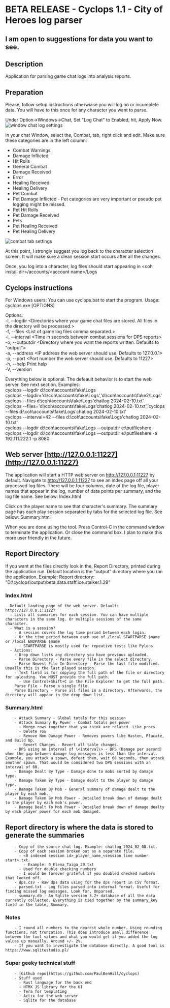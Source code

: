 # BETA RELEASE - Cyclops 1.1 - City of Heroes log parser
## I am open to suggestions for data you want to see. 


## Description
Application for parsing game chat logs into analysis reports.

## Preparation
Please, follow setup instructions otherwiase you will log no or incomplete data. You will have to this once for any character you want to parse.

Under Option->Windows->Chat, Set "Log Chat" to Enabled, hit, Apply Now.
![window chat log settings](chat_log_settings.png)

In your chat Window, select the, Combat, tab, right click and edit.
Make sure these categories are in the left column:
- Combat Warnings
- Damage Inflicted
- Hit Rolls
- General Combat
- Damage Received
- Error
- Healing Received
- Healing Delivery
- Pet Combat
- Pet Damage Inflicted - Pet categories are very important or pseudo pet logging might be missed.
- Pet Hit Rolls
- Pet Damage Received
- Pets
- Pet Healing Received
- Pet Healing Delivery

![combat tab settings](combat_chat_settings.png)

At this point, I strongly suggest you log back to the character selection screen. It will make sure a clean session start occurs after all the changes.

Once, you log into a character, log files should start appearing in \<coh install dir\>/accounts/\<account name\>/Logs

## Cyclops instructions

For Windows users: You can use cyclops.bat to start the program.
Usage: cyclops.exe [OPTIONS]

  Options:  
  -l, --logdir \<Directories where your game chat files are stored. All files in the directory will be processed.\>  
  -f, --files \<List of game log files comma separated.\>  
  -i, --interval \<Time in seconds between combat sessions for DPS reports\>  
  -o, --outputdir \<Directory where you want the reports written. Defaults to "output"\>  
  -a, --address \<IP address the web server should use. Defaults to 127.0.0.1\>  
  -p, --port \<Port number the web server should use. Defaults to 11227\>  
  -h, --help Print help  
  -V, --version   

  Everything below is optional. The defeault behavior is to start the web server. See next section.
    Examples:  
      cyclops --logdir d:\coh\accounts\fake\Logs  
      cyclops --logdir='d:\coh\accounts\fake\Logs','d:\coh\accounts\fake2\Logs'
      cyclops --files d:\coh\accounts\fake\Logs\'chatlog 2024-02-10.txt'  
      cyclops --files='d:\coh\accounts\fake\Logs\'chatlog 2024-02-10.txt','cyclops --files d:\coh\accounts\fake\Logs\'chatlog 2024-02-10.txt'  
      cyclops --interval=42 --files d:\coh\accounts\fake\Logs\'chatlog 2024-02-10.txt'  
      cyclops --logdir d:\coh\accounts\fake\Logs --outputdir e:\putfileshere  
      cyclops --logdir d:\coh\accounts\fake\Logs --outputdir e:\putfileshere -a 192.111.222.1 -p 8080


## Web server [http://127.0.0.1:11227](http://127.0.0.1:11227)

  The application will start a HTTP web server on http://127.0.0.1:11227 by default. Navigate to http://127.0.0.1:11227 to see an index page off all your processed log files. There will be four columns, date of the log file, player names that appear in the log, number of data points per summary, and the log file name. See below: Index.html

  Click on the player name to see that character's summary. The summary page has each play session separated by tabs for the selected log file. See below: Summary.html

  When you are done using the tool. Press Control-C in the command window to terminate the application. Or close the command box. I plan to make this more user friendly in the future.

## Report Directory

  If you want at the files directly look in the, Report Directory, printed during the application run. Default location is the "output" directory where you ran the application. Example: Report directory: "D:\\cyclops\\output\\beta.data.staff.ice.stalker.1.29"  

    
### Index.html
      Default landing page of the web server. Default: http://127.0.0.1:11227
      - Lists all summaries for each session. You can have multiple characters in the same log. Or multiple sessions of the same character.  
      - What is a session?
        - A session covers the log time period between each login.
        - Or the time period between each use of /local STARTPARSE $name or /local ENDPARSE $name
          - STARTPARSE is mostly used for repeative tests like Pylons.
      - Actions:
        - Drop down lists any directory you have previous uploaded.
        - Parse Directory - Parse every file in the select directory.
        - Parse Newest File In Directory - Parse the last file modified. Usually this is the last played session.
        - Text field is for copying the full path of the file or directory for uploading. You MUST provide the full path.
          - Use Control+Shift+C in the File Explorer to get the full path.
        Parse File - Parse a single file.
        Parse Directory - Parse all files in a directory. Afterwards, the directory will appear in the drop down list.
        
### Summary.html  
        - Attack Summary - Global totals for this session
        - Attack Summary By Power - Combat totals per power
          - Merge rows together that you think are related. Like procs.
          - Delete row
          - Remove Non Damage Power - Removes powers like Hasten, Placate, and Build Up.
          - Revert Changes - Revert all table changes.
        - DPS using an interval of \<interval\> - DPS (Damage per second) when the gap between damage log messages is less than the interval. Example, you attack a spawn, defeat them, wait 60 seconds, then attack another spawn. That would be considered two DPS sessions with an interval of 60.
        - Damage Dealt By Type - Damage done to mobs sorted by damage type.
        - Damage Taken By Type - Damage dealt to the player by damage type.
        - Damage Taken By Mob - General summary of damage dealt to the player by each mob.
        - Damage Taken By Mob Power - Detailed break down of damage dealt to the player by each mob's power.
        - Damage Dealt To Mob Power - Detailed break down of damage dealty by each player power for each mob damaged.

## Report directory is where the data is stored to generate the summaries
        - Copy of the source chat log. Example: chatlog_2024_02_08.txt.
        - Copy of each session broken out as a separate file.
          - <0 indexed session id>_player_name_<session line number start>.txt.
            - Example: 0_Elena_Taiga_20.txt
          - Used for double checking numbers
          - I would be forever grateful if you doubled checked numbers that looked off.
        - dps.csv - Raw dps data using for the dps report in CSV format.  
        - parsed.txt - Log files parsed into internal format. Useful for finding missed log messages. Look for, Unparsed.
        - summary.db - An Sqlite version 3.2+ database of all the data currently collected. Everything is tied together by the summary_key field in the table, Summary.


### Notes
        - I round all numbers to the nearest whole number. Using rounding functions, not truncation. This does introduce small difference between the tool values and what you would get if you added the log values up manually. Around +/- 2%.
        - If you want to investigate the database directly. A good tool is https://www.sqlitestudio.pl/

### Super geeky technical stuff
        - [Github repo](https://github.com/PaulBenHill/cyclops)
        - Stuff used
          - Rust language for the back end
          - HTMX JS library for the UI
          - Tera for templating
          - Actix for the web server
          - Sqlite for the database







